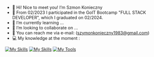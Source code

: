 - 👋 Hi! Nice to meet you! I’m Szmon Konieczny
- 📖 From 02/2023 I participated in the GoIT Bootcamp "FULL STACK DEVELOPER", which I graduated on 02/2024.
- 🧐 I’m currently learning ...
- 💞️ I’m looking to collaborate on ...
- 📧 You can reach me via e-mail: (szymonkonieczny1983@gmail.com)
- 💻 My knowledge at the moment :

[![My Skills](https://skillicons.dev/icons?i=html,css,figma)](https://skillicons.dev)
[![My Skills](https://skillicons.dev/icons?i=react,redux,js)](https://skillicons.dev)
[![My Tools](https://skillicons.dev/icons?i=git,github,vscode)](https://skillicons.dev)
